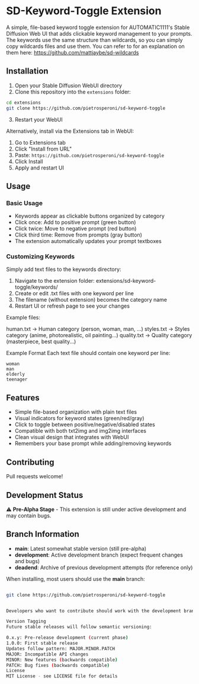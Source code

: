 # SD-Keyword-Toggle Extension

A simple, file-based keyword toggle extension for AUTOMATIC1111's Stable Diffusion Web UI that adds clickable keyword management to your prompts.
The keywords use the same structure than wildcards,
so you can simply copy wildcards files and use them. 
You can refer to for an explanation on them here: 
https://github.com/mattjaybe/sd-wildcards

## Installation

1. Open your Stable Diffusion WebUI directory
2. Clone this repository into the `extensions` folder:
```bash
cd extensions
git clone https://github.com/pietrosperoni/sd-keyword-toggle
```
3. Restart your WebUI

Alternatively, install via the Extensions tab in WebUI:
1. Go to Extensions tab
2. Click "Install from URL"
3. Paste: `https://github.com/pietrosperoni/sd-keyword-toggle`
4. Click Install
5. Apply and restart UI

## Usage

### Basic Usage
- Keywords appear as clickable buttons organized by category
- Click once: Add to positive prompt (green button)
- Click twice: Move to negative prompt (red button)
- Click third time: Remove from prompts (gray button)
- The extension automatically updates your prompt textboxes

### Customizing Keywords
Simply add text files to the keywords directory:

1. Navigate to the extension folder: extensions/sd-keyword-toggle/keywords/
2. Create or edit .txt files with one keyword per line
3. The filename (without extension) becomes the category name
4. Restart UI or refresh page to see your changes

Example files:

human.txt -> Human category (person, woman, man, ...)
styles.txt -> Styles category (anime, photorealistic, oil painting...)
quality.txt -> Quality category (masterpiece, best quality...)

Example Format
Each text file should contain one keyword per line:

```
woman
man
elderly
teenager
```

## Features
- Simple file-based organization with plain text files
- Visual indicators for keyword states (green/red/gray)
- Click to toggle between positive/negative/disabled states
- Compatible with both txt2img and img2img interfaces
- Clean visual design that integrates with WebUI
- Remembers your base prompt while adding/removing keywords

## Contributing
Pull requests welcome!

## Development Status
⚠️ **Pre-Alpha Stage** - This extension is still under active development and may contain bugs.

## Branch Information
- **main**: Latest somewhat stable version (still pre-alpha)
- **development**: Active development branch (expect frequent changes and bugs)
- **deadend**: Archive of previous development attempts (for reference only)

When installing, most users should use the **main** branch:
```bash

git clone https://github.com/pietrosperoni/sd-keyword-toggle


Developers who want to contribute should work with the development branch:

Version Tagging
Future stable releases will follow semantic versioning:

0.x.y: Pre-release development (current phase)
1.0.0: First stable release
Updates follow pattern: MAJOR.MINOR.PATCH
MAJOR: Incompatible API changes
MINOR: New features (backwards compatible)
PATCH: Bug fixes (backwards compatible)
License
MIT License - see LICENSE file for details
